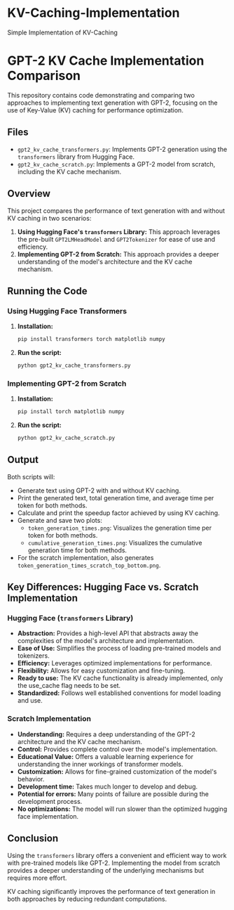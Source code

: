 # KV-Caching-Implementation
Simple Implementation of KV-Caching 

# GPT-2 KV Cache Implementation Comparison

This repository contains code demonstrating and comparing two approaches to implementing text generation with GPT-2, focusing on the use of Key-Value (KV) caching for performance optimization.

## Files

-   `gpt2_kv_cache_transformers.py`: Implements GPT-2 generation using the `transformers` library from Hugging Face.
-   `gpt2_kv_cache_scratch.py`: Implements a GPT-2 model from scratch, including the KV cache mechanism.

## Overview

This project compares the performance of text generation with and without KV caching in two scenarios:

1.  **Using Hugging Face's `transformers` Library:** This approach leverages the pre-built `GPT2LMHeadModel` and `GPT2Tokenizer` for ease of use and efficiency.
2.  **Implementing GPT-2 from Scratch:** This approach provides a deeper understanding of the model's architecture and the KV cache mechanism.

## Running the Code

### Using Hugging Face Transformers

1.  **Installation:**
    ```bash
    pip install transformers torch matplotlib numpy
    ```
2.  **Run the script:**
    ```bash
    python gpt2_kv_cache_transformers.py
    ```

### Implementing GPT-2 from Scratch

1.  **Installation:**
    ```bash
    pip install torch matplotlib numpy
    ```
2.  **Run the script:**
    ```bash
    python gpt2_kv_cache_scratch.py
    ```

## Output

Both scripts will:

-   Generate text using GPT-2 with and without KV caching.
-   Print the generated text, total generation time, and average time per token for both methods.
-   Calculate and print the speedup factor achieved by using KV caching.
-   Generate and save two plots:
    -   `token_generation_times.png`: Visualizes the generation time per token for both methods.
    -   `cumulative_generation_times.png`: Visualizes the cumulative generation time for both methods.
-   For the scratch implementation, also generates `token_generation_times_scratch_top_bottom.png`.

## Key Differences: Hugging Face vs. Scratch Implementation

### Hugging Face (`transformers` Library)

-   **Abstraction:** Provides a high-level API that abstracts away the complexities of the model's architecture and implementation.
-   **Ease of Use:** Simplifies the process of loading pre-trained models and tokenizers.
-   **Efficiency:** Leverages optimized implementations for performance.
-   **Flexibility:** Allows for easy customization and fine-tuning.
-   **Ready to use:** The KV cache functionality is already implemented, only the use\_cache flag needs to be set.
-   **Standardized:** Follows well established conventions for model loading and use.

### Scratch Implementation

-   **Understanding:** Requires a deep understanding of the GPT-2 architecture and the KV cache mechanism.
-   **Control:** Provides complete control over the model's implementation.
-   **Educational Value:** Offers a valuable learning experience for understanding the inner workings of transformer models.
-   **Customization:** Allows for fine-grained customization of the model's behavior.
-   **Development time:** Takes much longer to develop and debug.
-   **Potential for errors:** Many points of failure are possible during the development process.
-   **No optimizations:** The model will run slower than the optimized hugging face implementation.

## Conclusion

Using the `transformers` library offers a convenient and efficient way to work with pre-trained models like GPT-2. Implementing the model from scratch provides a deeper understanding of the underlying mechanisms but requires more effort.

KV caching significantly improves the performance of text generation in both approaches by reducing redundant computations.
